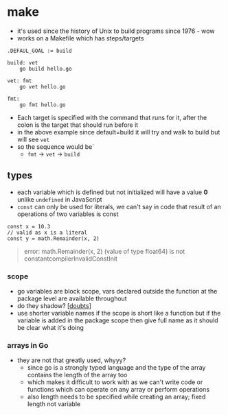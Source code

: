 # make

- it's used since the history of Unix to build programs since 1976 - wow
- works on a Makefile which has steps/targets

```text
.DEFAUL_GOAL := build

build: vet
	go build hello.go

vet: fmt
	go vet hello.go

fmt:
	go fmt hello.go
```

- Each target is specified with the command that runs for it, after the colon is the target that should run before it
- in the above example since default=build it will try and walk to build but will see `vet`
- so the sequence would be`
  - `fmt` -> `vet` -> `build`

## types

- each variable which is defined but not initialized will have a value **0** unlike `undefined` in JavaScript
- `const` can only be used for literals, we can't say in code that result of an operations of two variables is const

```golang
const x = 10.3
// valid as x is a literal
const y = math.Remainder(x, 2)

```

> error: math.Remainder(x, 2) (value of type float64) is not constantcompilerInvalidConstInit

### scope

- go variables are block scope, vars declared outside the function at the package level are available throughout
- do they shadow? [[doubts]]
- use shorter variable names if the scope is short like a function but if the variable is added in the package scope then give full name as it should be clear what it's doing

### arrays in Go

- they are not that greatly used, whyyy?
  - since go is a strongly typed language and the type of the array contains the length of the array too
  - which makes it difficult to work with as we can't write code or functions which can operate on any array or perform operations
  - also length needs to be specified while creating an array; fixed length not variable

[//begin]: # "Autogenerated link references for markdown compatibility"
[doubts]: doubts.md "doubts"
[//end]: # "Autogenerated link references"
